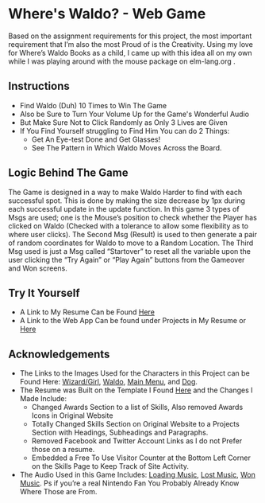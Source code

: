 # Where's Waldo? - Web Game

Based on the assignment requirements for this project, the most important requirement that I’m also the most Proud of is the Creativity. Using my love for Where’s Waldo Books as a child, I came up with this idea all on my own while I was playing around with the mouse package on elm-lang.org .

## Instructions

* Find Waldo (Duh) 10 Times to Win The Game
* Also be Sure to Turn Your Volume Up for the Game's Wonderful Audio
* But Make Sure Not to Click Randomly as Only 3 Lives are Given
* If You Find Yourself struggling to Find Him You can do 2 Things:
	* Get An Eye-test Done and Get Glasses!
	* See The Pattern in Which Waldo Moves Across the Board.

## Logic Behind The Game

The Game is designed in a way to make Waldo Harder to find with each successful spot. This is done by making the size decrease by 1px during each successful update in the update function. In this game 3 types of Msgs are used; one is the Mouse’s position to check whether the Player has clicked on Waldo (Checked with a tolerance to allow some flexibility as to where user clicks). The Second Msg (Result)  is used to then generate a pair of random coordinates for Waldo to move to a Random Location. The Third Msg used is just a Msg called “Startover” to reset all the variable upon the user clicking the “Try Again” or “Play Again” buttons from the Gameover and Won screens.

## Try It Yourself

* A Link to My Resume Can be Found [Here](http://ugweb.cas.mcmaster.ca/~sahnik/)
* A Link to the Web App Can be found under Projects in My Resume or [Here](http://ugweb.cas.mcmaster.ca/~sahnik/App.html)

## Acknowledgements

* The Links to the Images Used for the Characters in this Project can be Found Here: [Wizard/Girl](https://www.sbs.com.au/comedy/sites/sbs.com.au.comedy/files/styles/body_image/public/odlawwendawhitebeardwoof.jpg?itok=lWjvcu_R&mtime=1471329060), [Waldo](https://studio.code.org/v3/assets/e4nc0qGSS976MCW2Z2io1A/New%20and%20Improved%20Waldo.png), [Main Menu](https://images-na.ssl-images-amazon.com/images/I/817jhs%2BSwqL.jpg), and [Dog](https://kotaksuratriza.files.wordpress.com/2012/06/woof.gif).
* The Resume was Built on the Template I Found [Here](https://github.com/BlackrockDigital/startbootstrap-resume) and the Changes I Made Include:
	* Changed Awards Section to a list of Skills, Also removed Awards Icons in Original Website
	* Totally Changed Skills Section on Original Website to a Projects Section with Headings, Subheadings and Paragraphs.
	* Removed Facebook and Twitter Account Links as I do not Prefer those on a resume.
	* Embedded a Free To Use Visitor Counter at the Bottom Left Corner on the Skills Page to Keep Track of Site Activity.
* The Audio Used in this Game Includes: [Loading Music](https://www.youtube.com/watch?v=nboeOelWjis), [Lost Music](https://www.youtube.com/watch?v=5Wc3kwv0Ddw), [Won Music](https://www.youtube.com/watch?v=rRKZXpYfq30). Ps if you’re a real Nintendo Fan You Probably Already Know Where Those are From.

